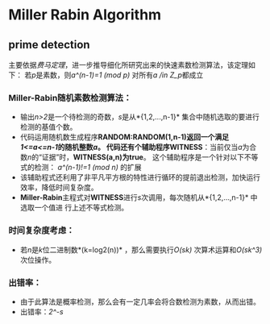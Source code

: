 # Miller Rabin Algorithm
## prime detection


主要依据*费马定理*，进一步推导细化所研究出来的快速素数检测算法，该定理如下：
  若*p*是素数，则*a^(n-1)=1 (mod p)* 对所有*a /in Z_p*都成立


### Miller-Rabin随机素数检测算法：
* 输出*n>2*是一个待检测的奇数，*s*是从*{1,2,...,n-1}* 集合中随机选取的要进行检测的基值个数。
* 代码运用随机数生成程序**RANDOM:RANDOM(1,n-1)**返回一个满足*1<=a<=n-1*的随机整数*a*。
  代码还有个辅助程序**WITNESS**：当前仅当*a*为合数*n*的“证据”时，**WITNESS(a,n)**为**true**。
  这个辅助程序是一个针对以下不等式的检测：
    *a^(n-1)!=1 (mod n)*
  的扩展
* 该辅助程式还利用了非平凡平方根的特性进行循环的提前退出检测，加快运行效率，降低时间复杂度。
* **Miller-Rabin**主程式对**WITNESS**进行*s*次调用，每次随机从*{1,2,...,n-1}* 中选取一个值进
  行上述不等式检测。
 
### 时间复杂度考虑：
* 若*n*是*k*位二进制数*(k=log2(n))* ，那么需要执行*O(sk)* 次算术运算和*O(sk^3)* 次位操作。
 
### 出错率：
* 由于此算法是概率检测，那么会有一定几率会将合数检测为素数，从而出错。
* 出错率：*2^-s*

